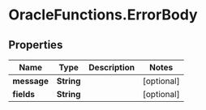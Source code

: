 # OracleFunctions.ErrorBody

## Properties
Name | Type | Description | Notes
------------ | ------------- | ------------- | -------------
**message** | **String** |  | [optional] 
**fields** | **String** |  | [optional] 


